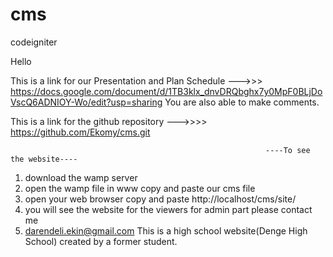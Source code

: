 # cms
codeigniter

Hello

This is a link for our Presentation and Plan Schedule --->>>  https://docs.google.com/document/d/1TB3klx_dnvDRQbghx7y0MpF0BLjDoVscQ6ADNIOY-Wo/edit?usp=sharing
You are also able to make comments.

This is a link for the github repository --->>>> https://github.com/Ekomy/cms.git

                                                             ----To see the website----
1. download the wamp server
2. open the wamp file in www copy and paste our cms file
3. open your web browser copy and paste http://localhost/cms/site/ 
4. you will see the website for the viewers for admin part please contact me 
5. darendeli.ekin@gmail.com
This is a high school website(Denge High School) created by a former student.

